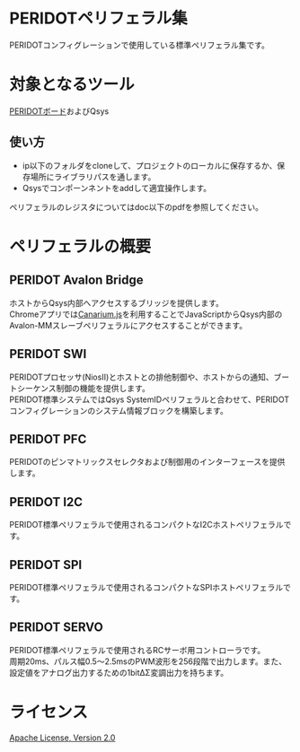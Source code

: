 PERIDOTペリフェラル集
=====================

PERIDOTコンフィグレーションで使用している標準ペリフェラル集です。


対象となるツール
================

[PERIDOTボード](https://github.com/osafune/peridot)およびQsys

使い方
------

- ip以下のフォルダをcloneして、プロジェクトのローカルに保存するか、保存場所にライブラリパスを通します。
- Qsysでコンポーンネントをaddして適宜操作します。

ペリフェラルのレジスタについてはdoc以下のpdfを参照してください。


ペリフェラルの概要
==================

PERIDOT Avalon Bridge
---------------------

ホストからQsys内部へアクセスするブリッジを提供します。  
Chromeアプリでは[Canarium.js](https://github.com/osafune/peridot/tree/master/sample_apps)を利用することでJavaScriptからQsys内部のAvalon-MMスレーブペリフェラルにアクセスすることができます。  


PERIDOT SWI
-----------

PERIDOTプロセッサ(NiosII)とホストとの排他制御や、ホストからの通知、ブートシーケンス制御の機能を提供します。  
PERIDOT標準システムではQsys SystemIDペリフェラルと合わせて、PERIDOTコンフィグレーションのシステム情報ブロックを構築します。  


PERIDOT PFC
-----------

PERIDOTのピンマトリックスセレクタおよび制御用のインターフェースを提供します。  


PERIDOT I2C
-----------

PERIDOT標準ペリフェラルで使用されるコンパクトなI2Cホストペリフェラルです。  


PERIDOT SPI
-----------

PERIDOT標準ペリフェラルで使用されるコンパクトなSPIホストペリフェラルです。  


PERIDOT SERVO
-------------

PERIDOT標準ペリフェラルで使用されるRCサーボ用コントローラです。  
周期20ms、パルス幅0.5～2.5msのPWM波形を256段階で出力します。また、設定値をアナログ出力するための1bitΔΣ変調出力を持ちます。  


ライセンス
=========

[Apache License, Version 2.0](http://www.apache.org/licenses/LICENSE-2.0)
